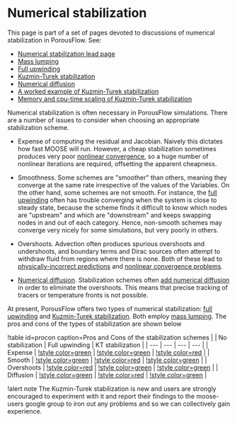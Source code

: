 # Numerical stabilization

This page is part of a set of pages devoted to discussions of numerical stabilization in PorousFlow.  See:

- [Numerical stabilization lead page](stabilization.md)
- [Mass lumping](mass_lumping.md)
- [Full upwinding](upwinding.md)
- [Kuzmin-Turek stabilization](kt.md)
- [Numerical diffusion](numerical_diffusion.md)
- [A worked example of Kuzmin-Turek stabilization](kt_worked.md)
- [Memory and cpu-time scaling of Kuzmin-Turek stabilization](kt_scaling_study.md)

Numerical stabilization is often necessary in PorousFlow simulations.  There are a number of issues to consider when choosing an appropriate stabilization scheme.

- Expense of computing the residual and Jacobian.  Naively this dictates how fast MOOSE will run.  However, a cheap stabilization sometimes produces very poor [nonlinear convergence](nonlinear_convergence_problems.md), so a huge number of nonlinear iterations are required, offsetting the apparent cheapness.

- Smoothness.  Some schemes are "smoother" than others, meaning they converge at the same rate irrespective of the values of the Variables.  On the other hand, some schemes are not smooth.  For instance, the [full upwinding](upwinding.md) often has trouble converging when the system is close to steady state, because the scheme finds it difficult to know which nodes are "upstream" and which are "downstream" and keeps swapping nodes in and out of each category.  Hence, non-smooth schemes may converge very nicely for some simulations, but very poorly in others.

- Overshoots.  Advection often produces spurious overshoots and undershoots, and boundary terms and Dirac sources often attempt to withdraw fluid from regions where there is none.  Both of these lead to [physically-incorrect predictions](numerical_diffusion.md) and [nonlinear convergence problems](nonlinear_convergence_problems.md).

- [Numerical diffusion](numerical_diffusion.md).  Stabilization schemes often [add numerical diffusion](kt_worked.md) in order to eliminate the overshoots.  This means that precise tracking of tracers or temperature fronts is not possible.

At present, PorousFlow offers two types of numerical stabilization: [full upwinding](upwinding.md) and [Kuzmin-Turek stabilization](kt.md).  Both employ [mass lumping](mass_lumping.md).  The pros and cons of the types of stabilization are shown below

!table id=procon caption=Pros and Cons of the stabilization schemes
|  | No stabilization | Full upwinding | KT stabilization |
| --- | --- | --- | --- |
| Expense | [!style color=green](cheap) | [!style color=green](cheap) | [!style color=red](expensive) |
| Smooth | [!style color=green](yes) | [!style color=red](no) | [!style color=green](yes) |
| Overshoots | [!style color=red](yes) | [!style color=green](no) | [!style color=green](no) |
| Diffusion | [!style color=green](minimal) | [!style color=red](maximal) | [!style color=green](minimal) |

!alert note
The Kuzmin-Turek stabilization is new and users are strongly encouraged to experiment with it and report their findings to the moose-users google group to iron out any problems and so we can collectively gain experience.

